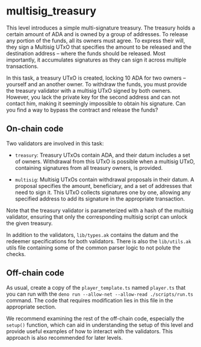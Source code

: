 # multisig_treasury

This level introduces a simple multi-signature treasury. The treasury holds a
certain amount of ADA and is owned by a group of addresses. To release any
portion of the funds, all its owners must agree. To express their will, they
sign a Multisig UTxO that specifies the amount to be released and the
destination address – where the funds should be released. Most importantly, it
accumulates signatures as they can sign it across multiple transactions.

In this task, a treasury UTxO is created, locking 10 ADA for two owners –
yourself and an another owner. To withdraw the funds, you must provide the
treasury validator with a multisig UTxO signed by both owners. However, you lack
the private key for the second address and can not contact him, making it
seemingly impossible to obtain his signature. Can you find a way to bypass the
contract and release the funds?

## On-chain code

Two validators are involved in this task:

- `treasury`: Treasury UTxOs contain ADA, and their datum includes a set of
  owners. Withdrawal from this UTxO is possible when a multisig UTxO, containing
  signatures from all treasury owners, is provided.

- `multisig`: Multisig UTxOs contain withdrawal proposals in their datum. A
  proposal specifies the amount, beneficiary, and a set of addresses that need
  to sign it. This UTxO collects signatures one by one, allowing any specified
  address to add its signature in the appropriate transaction.

Note that the treasury validator is parameterized with a hash of the multisig
validator, ensuring that only the corresponding multisig script can unlock the
given treasury.

In addition to the validators, `lib/types.ak` contains the datum and the
redeemer specifications for both validators. There is also the `lib/utils.ak`
utils file containing some of the common parser logic to not polute the checks.

## Off-chain code

As usual, create a copy of the `player_template.ts` named `player.ts` that you
can run with the `deno run --allow-net --allow-read ./scripts/run.ts` command.
The code that requires modification lies in this file in the appropriate
section.

We recommend examining the rest of the off-chain code, especially the `setup()`
function, which can aid in understanding the setup of this level and provide
useful examples of how to interact with the validators. This approach is also
recommended for later levels.
